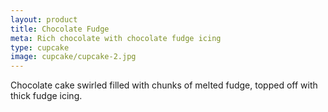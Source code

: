 ```yaml
---
layout: product
title: Chocolate Fudge 
meta: Rich chocolate with chocolate fudge icing
type: cupcake
image: cupcake/cupcake-2.jpg
---
```


Chocolate cake swirled filled with chunks of melted fudge, topped off with thick fudge icing. 